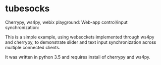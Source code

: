 # tubesocks

Cherrypy, ws4py, webix playground: Web-app control/input 
synchronization:

This is a simple example, using websockets implemented through ws4py and 
cherrypy, to demonstrate slider and text input synchronization across 
multiple connected clients.
 
It was written in python 3.5 and requires install of cherrypy and 
ws4py.

